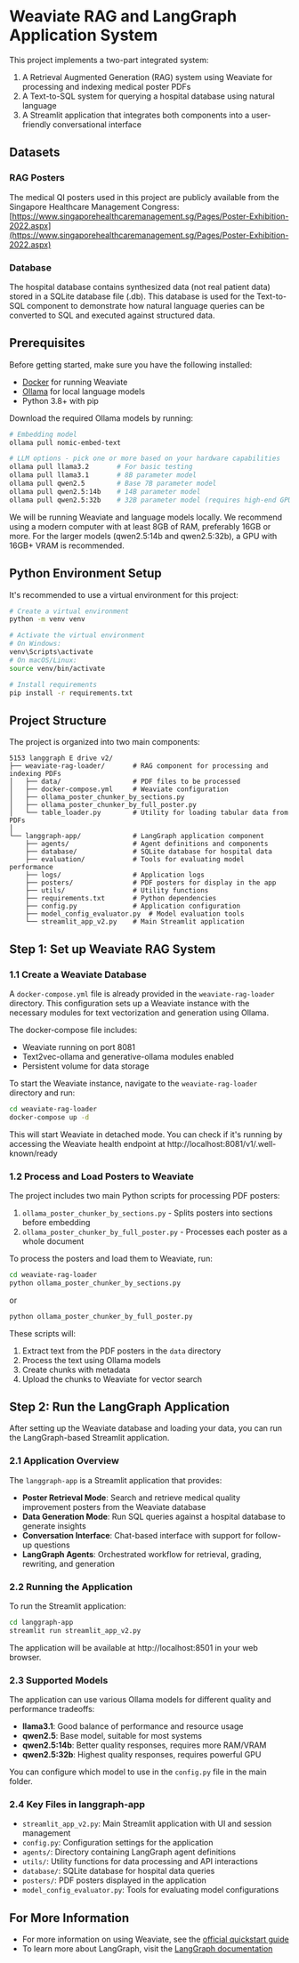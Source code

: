 # Weaviate RAG and LangGraph Application System

This project implements a two-part integrated system:
1. A Retrieval Augmented Generation (RAG) system using Weaviate for processing and indexing medical poster PDFs
2. A Text-to-SQL system for querying a hospital database using natural language
3. A Streamlit application that integrates both components into a user-friendly conversational interface

## Datasets

### RAG Posters
The medical QI posters used in this project are publicly available from the Singapore Healthcare Management Congress:
[https://www.singaporehealthcaremanagement.sg/Pages/Poster-Exhibition-2022.aspx](https://www.singaporehealthcaremanagement.sg/Pages/Poster-Exhibition-2022.aspx)

### Database
The hospital database contains synthesized data (not real patient data) stored in a SQLite database file (.db). This database is used for the Text-to-SQL component to demonstrate how natural language queries can be converted to SQL and executed against structured data.

## Prerequisites

Before getting started, make sure you have the following installed:

- [Docker](https://www.docker.com/get-started) for running Weaviate
- [Ollama](https://ollama.com/download) for local language models
- Python 3.8+ with pip

Download the required Ollama models by running:

```bash
# Embedding model
ollama pull nomic-embed-text

# LLM options - pick one or more based on your hardware capabilities
ollama pull llama3.2       # For basic testing
ollama pull llama3.1       # 8B parameter model
ollama pull qwen2.5        # Base 7B parameter model
ollama pull qwen2.5:14b    # 14B parameter model
ollama pull qwen2.5:32b    # 32B parameter model (requires high-end GPU)
```

We will be running Weaviate and language models locally. We recommend using a modern computer with at least 8GB of RAM, preferably 16GB or more. For the larger models (qwen2.5:14b and qwen2.5:32b), a GPU with 16GB+ VRAM is recommended.

## Python Environment Setup

It's recommended to use a virtual environment for this project:

```bash
# Create a virtual environment
python -m venv venv

# Activate the virtual environment
# On Windows:
venv\Scripts\activate
# On macOS/Linux:
source venv/bin/activate

# Install requirements
pip install -r requirements.txt
```

## Project Structure

The project is organized into two main components:

```
5153 langgraph E drive v2/
├── weaviate-rag-loader/       # RAG component for processing and indexing PDFs
│   ├── data/                  # PDF files to be processed
│   ├── docker-compose.yml     # Weaviate configuration
│   ├── ollama_poster_chunker_by_sections.py
│   ├── ollama_poster_chunker_by_full_poster.py
│   └── table_loader.py        # Utility for loading tabular data from PDFs
│
└── langgraph-app/             # LangGraph application component
    ├── agents/                # Agent definitions and components
    ├── database/              # SQLite database for hospital data
    ├── evaluation/            # Tools for evaluating model performance
    ├── logs/                  # Application logs
    ├── posters/               # PDF posters for display in the app
    ├── utils/                 # Utility functions
    ├── requirements.txt       # Python dependencies
    ├── config.py              # Application configuration
    ├── model_config_evaluator.py  # Model evaluation tools
    └── streamlit_app_v2.py    # Main Streamlit application
```

## Step 1: Set up Weaviate RAG System

### 1.1 Create a Weaviate Database

A `docker-compose.yml` file is already provided in the `weaviate-rag-loader` directory. This configuration sets up a Weaviate instance with the necessary modules for text vectorization and generation using Ollama.

The docker-compose file includes:
- Weaviate running on port 8081
- Text2vec-ollama and generative-ollama modules enabled
- Persistent volume for data storage

To start the Weaviate instance, navigate to the `weaviate-rag-loader` directory and run:

```bash
cd weaviate-rag-loader
docker-compose up -d
```

This will start Weaviate in detached mode. You can check if it's running by accessing the Weaviate health endpoint at http://localhost:8081/v1/.well-known/ready

### 1.2 Process and Load Posters to Weaviate

The project includes two main Python scripts for processing PDF posters:

1. `ollama_poster_chunker_by_sections.py` - Splits posters into sections before embedding
2. `ollama_poster_chunker_by_full_poster.py` - Processes each poster as a whole document

To process the posters and load them to Weaviate, run:

```bash
cd weaviate-rag-loader
python ollama_poster_chunker_by_sections.py
```

or

```bash
python ollama_poster_chunker_by_full_poster.py
```

These scripts will:
1. Extract text from the PDF posters in the `data` directory
2. Process the text using Ollama models
3. Create chunks with metadata
4. Upload the chunks to Weaviate for vector search

## Step 2: Run the LangGraph Application

After setting up the Weaviate database and loading your data, you can run the LangGraph-based Streamlit application.

### 2.1 Application Overview

The `langgraph-app` is a Streamlit application that provides:

- **Poster Retrieval Mode**: Search and retrieve medical quality improvement posters from the Weaviate database
- **Data Generation Mode**: Run SQL queries against a hospital database to generate insights
- **Conversation Interface**: Chat-based interface with support for follow-up questions
- **LangGraph Agents**: Orchestrated workflow for retrieval, grading, rewriting, and generation

### 2.2 Running the Application

To run the Streamlit application:

```bash
cd langgraph-app
streamlit run streamlit_app_v2.py
```

The application will be available at http://localhost:8501 in your web browser.

### 2.3 Supported Models

The application can use various Ollama models for different quality and performance tradeoffs:

- **llama3.1**: Good balance of performance and resource usage
- **qwen2.5**: Base model, suitable for most systems
- **qwen2.5:14b**: Better quality responses, requires more RAM/VRAM
- **qwen2.5:32b**: Highest quality responses, requires powerful GPU

You can configure which model to use in the `config.py` file in the main folder.

### 2.4 Key Files in langgraph-app

- `streamlit_app_v2.py`: Main Streamlit application with UI and session management
- `config.py`: Configuration settings for the application
- `agents/`: Directory containing LangGraph agent definitions
- `utils/`: Utility functions for data processing and API interactions
- `database/`: SQLite database for hospital data queries
- `posters/`: PDF posters displayed in the application
- `model_config_evaluator.py`: Tools for evaluating model configurations

## For More Information

- For more information on using Weaviate, see the [official quickstart guide](https://weaviate.io/developers/weaviate/quickstart/local)
- To learn more about LangGraph, visit the [LangGraph documentation](https://github.com/langchain-ai/langgraph) 